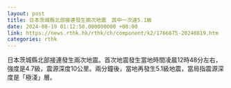 ```yaml
---
layout: post
title: 日本茨城縣北部接連發生兩次地震　其中一次達5.1級
date: 2024-08-19 01:12:50.000000000 +08:00
link: https://news.rthk.hk/rthk/ch/component/k2/1766675-20240819.htm
categories: rthk
---
```


日本茨城縣北部接連發生兩次地震。首次地震發生當地時間凌晨12時48分左右，強度是4.7級，震源深度10公里。兩分鐘後，當地再發生5.1級地震，當局指震源深度是「極淺」層。

